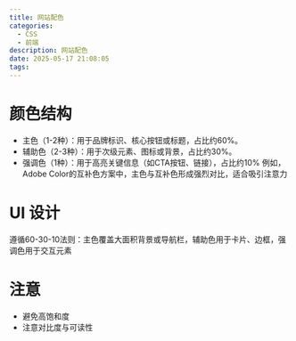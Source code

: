 ```yaml
---
title: 网站配色
categories:
  - CSS
  - 前端
description: 网站配色
date: 2025-05-17 21:08:05
tags:
---
```


# 颜色结构

- 主色（1-2种）：用于品牌标识、核心按钮或标题，占比约60%。
- 辅助色（2-3种）：用于次级元素、图标或背景，占比约30%。
- 强调色（1种）：用于高亮关键信息（如CTA按钮、链接），占比约10% 
  例如，Adobe Color的互补色方案中，主色与互补色形成强烈对比，适合吸引注意力 

# UI 设计

遵循60-30-10法则：主色覆盖大面积背景或导航栏，辅助色用于卡片、边框，强调色用于交互元素  

# 注意

- 避免高饱和度
- 注意对比度与可读性  